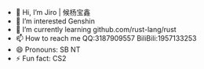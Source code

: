 - 👋 Hi, I’m Jiro | 候杨宝鑫
- 👀 I’m interested Genshin
- 🌱 I’m currently learning github.com/rust-lang/rust
- 📫 How to reach me QQ:3187909557 BiliBili:1957133253
- 😄 Pronouns: SB NT
- ⚡ Fun fact: CS2

<!---
Jiro2024/Jiro2024 is a ✨ special ✨ repository because its `README.md` (this file) appears on your GitHub profile.
You can click the Preview link to take a look at your changes.
--->

